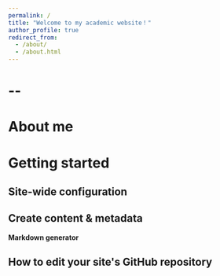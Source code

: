 ```yaml
---
permalink: /
title: "Welcome to my academic website！"
author_profile: true
redirect_from: 
  - /about/
  - /about.html
---
```

--
=====

About me
======

Getting started
======


Site-wide configuration
------

Create content & metadata
------

**Markdown generator**



How to edit your site's GitHub repository
------



